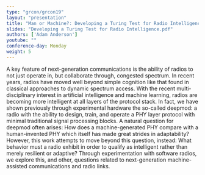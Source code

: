 ```yaml
---
type: "grcon/grcon19"
layout: "presentation"
title: "Man or Machine?: Developing a Turing Test for Radio Intelligence"
slides: "Developing a Turing Test for Radio Intelligence.pdf"
authors: ['Adam Anderson']
youtube: ""
conference-day: Monday
weight: 5 
---
```

A key feature of next-generation communications is the ability of radios to not just operate in, but collaborate through, congested spectrum. In recent years, radios have moved well beyond simple cognition like that found in classical approaches to dynamic spectrum access. With the recent multi-disciplinary interest in artificial intelligence and machine learning, radios are becoming more intelligent at all layers of the protocol stack. In fact, we have shown previously through experimental hardware the so-called deepmod: a radio with the ability to design, train, and operate a PHY layer protocol with minimal traditional signal processing blocks. A natural question for deepmod often arises: How does a machine-generated PHY compare with a human-invented PHY which itself has made great strides in adaptability? However, this work attempts to move beyond this question, instead: What behavior must a radio exhibit in order to qualify as intelligent rather than merely resilient or adaptive? Through experimentation with software radios, we explore this, and other, questions related to next-generation machine-assisted communications and radio links.
